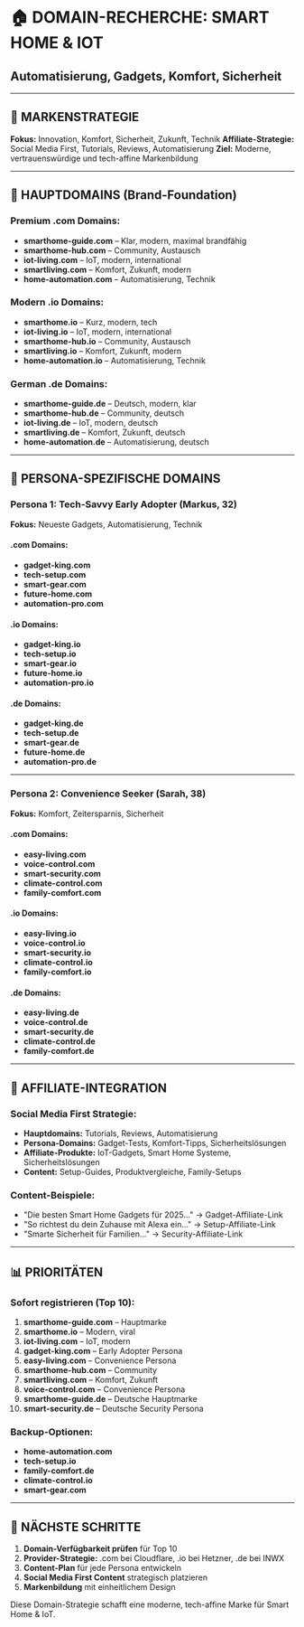 # 🏠 DOMAIN-RECHERCHE: SMART HOME & IOT
## Automatisierung, Gadgets, Komfort, Sicherheit

---

## 🎯 MARKENSTRATEGIE
**Fokus:** Innovation, Komfort, Sicherheit, Zukunft, Technik
**Affiliate-Strategie:** Social Media First, Tutorials, Reviews, Automatisierung
**Ziel:** Moderne, vertrauenswürdige und tech-affine Markenbildung

---

## 👑 HAUPTDOMAINS (Brand-Foundation)

### **Premium .com Domains:**
- **smarthome-guide.com** – Klar, modern, maximal brandfähig
- **smarthome-hub.com** – Community, Austausch
- **iot-living.com** – IoT, modern, international
- **smartliving.com** – Komfort, Zukunft, modern
- **home-automation.com** – Automatisierung, Technik

### **Modern .io Domains:**
- **smarthome.io** – Kurz, modern, tech
- **iot-living.io** – IoT, modern, international
- **smarthome-hub.io** – Community, Austausch
- **smartliving.io** – Komfort, Zukunft, modern
- **home-automation.io** – Automatisierung, Technik

### **German .de Domains:**
- **smarthome-guide.de** – Deutsch, modern, klar
- **smarthome-hub.de** – Community, deutsch
- **iot-living.de** – IoT, modern, deutsch
- **smartliving.de** – Komfort, Zukunft, deutsch
- **home-automation.de** – Automatisierung, deutsch

---

## 👥 PERSONA-SPEZIFISCHE DOMAINS

### **Persona 1: Tech-Savvy Early Adopter (Markus, 32)**
**Fokus:** Neueste Gadgets, Automatisierung, Technik

#### **.com Domains:**
- **gadget-king.com**
- **tech-setup.com**
- **smart-gear.com**
- **future-home.com**
- **automation-pro.com**

#### **.io Domains:**
- **gadget-king.io**
- **tech-setup.io**
- **smart-gear.io**
- **future-home.io**
- **automation-pro.io**

#### **.de Domains:**
- **gadget-king.de**
- **tech-setup.de**
- **smart-gear.de**
- **future-home.de**
- **automation-pro.de**

---

### **Persona 2: Convenience Seeker (Sarah, 38)**
**Fokus:** Komfort, Zeitersparnis, Sicherheit

#### **.com Domains:**
- **easy-living.com**
- **voice-control.com**
- **smart-security.com**
- **climate-control.com**
- **family-comfort.com**

#### **.io Domains:**
- **easy-living.io**
- **voice-control.io**
- **smart-security.io**
- **climate-control.io**
- **family-comfort.io**

#### **.de Domains:**
- **easy-living.de**
- **voice-control.de**
- **smart-security.de**
- **climate-control.de**
- **family-comfort.de**

---

## 🎯 AFFILIATE-INTEGRATION

### **Social Media First Strategie:**
- **Hauptdomains:** Tutorials, Reviews, Automatisierung
- **Persona-Domains:** Gadget-Tests, Komfort-Tipps, Sicherheitslösungen
- **Affiliate-Produkte:** IoT-Gadgets, Smart Home Systeme, Sicherheitslösungen
- **Content:** Setup-Guides, Produktvergleiche, Family-Setups

### **Content-Beispiele:**
- "Die besten Smart Home Gadgets für 2025..." → Gadget-Affiliate-Link
- "So richtest du dein Zuhause mit Alexa ein..." → Setup-Affiliate-Link
- "Smarte Sicherheit für Familien..." → Security-Affiliate-Link

---

## 📊 PRIORITÄTEN

### **Sofort registrieren (Top 10):**
1. **smarthome-guide.com** – Hauptmarke
2. **smarthome.io** – Modern, viral
3. **iot-living.com** – IoT, modern
4. **gadget-king.com** – Early Adopter Persona
5. **easy-living.com** – Convenience Persona
6. **smarthome-hub.com** – Community
7. **smartliving.com** – Komfort, Zukunft
8. **voice-control.com** – Convenience Persona
9. **smarthome-guide.de** – Deutsche Hauptmarke
10. **smart-security.de** – Deutsche Security Persona

### **Backup-Optionen:**
- **home-automation.com**
- **tech-setup.io**
- **family-comfort.de**
- **climate-control.io**
- **smart-gear.com**

---

## 🚀 NÄCHSTE SCHRITTE

1. **Domain-Verfügbarkeit prüfen** für Top 10
2. **Provider-Strategie:** .com bei Cloudflare, .io bei Hetzner, .de bei INWX
3. **Content-Plan** für jede Persona entwickeln
4. **Social Media First Content** strategisch platzieren
5. **Markenbildung** mit einheitlichem Design

Diese Domain-Strategie schafft eine moderne, tech-affine Marke für Smart Home & IoT.
